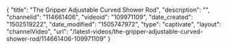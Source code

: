 {
    "title": "The Gripper Adjustable Curved Shower Rod",
    "description": "",
    "channelid": "114661406",
    "videoid": "109971109",
    "date_created": "1502519222",
    "date_modified": "1505747972",
    "type": "captivate",
    "layout": "channelVideo",
    "url": "\/latest-videos\/the-gripper-adjustable-curved-shower-rod\/114661406-109971109"
}